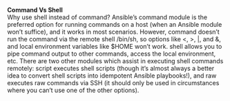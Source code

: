 **Command Vs Shell**</br>
Why use shell instead of command? Ansible’s command module is the
preferred option for running commands on a host (when an Ansible module
won’t suffice), and it works in most scenarios. However, command doesn’t
run the command via the remote shell /bin/sh, so options like <, >, |, and &,
and local environment variables like $HOME won’t work. shell allows you
to pipe command output to other commands, access the local environment,
etc.
There are two other modules which assist in executing shell commands
remotely: script executes shell scripts (though it’s almost always a better
idea to convert shell scripts into idempotent Ansible playbooks!), and raw
executes raw commands via SSH (it should only be used in circumstances
where you can’t use one of the other options).
